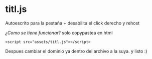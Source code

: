 # titl.js
Autoescrito para la pestaña + desabilita el click derecho y rehost

*¿Como se tiene funcionar*?
solo copypastea en html

`<script src="assets/titl.js"></script>
`

Despues cambiar el dominio ya dentro del archivo a la suya.
y listo :)
